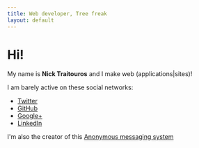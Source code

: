 ```yaml
---
title: Web developer, Tree freak
layout: default
---
```


Hi!
========

My name is **Nick Traitouros** and I make web (applications|sites)!

I am barely active on these social networks:
* [Twitter](https://twitter.com/NickTraitouros)
* [GitHub](https://github.com/NickTraitouros)
* [Google+](https://google.com/+NickTraitouros1)
* [LinkedIn](https://www.linkedin.com/pub/nick-traitouros/11/881/b15)

I'm also the creator of this <a href="http://nickyak.com">Anonymous messaging system</a>
